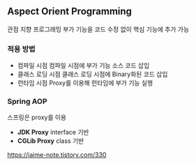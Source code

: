 ## Aspect Orient Programming
관점 지향 프로그래밍
부가 기능을 코드 수정 없이 핵심 기능에 추가 가능
### 적용 방법
- 컴파일 시점
  컴파일 시점에 부가 기능 소스 코드 삽입
- 클래스 로딩 시점
  클래스 로딩 시점에 Binary화된 코드 삽입
- 런타임 시점
  Proxy를 이용해 런타임에 부가 기능 실행
### Spring AOP
스프링은 proxy를 이용
- **JDK Proxy**
  interface 기반
- **CGLib Proxy**
  class 기반

https://jaime-note.tistory.com/330
